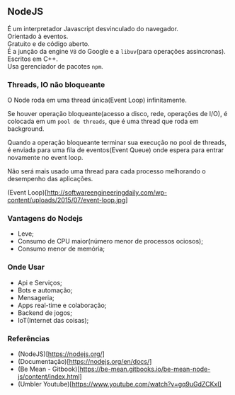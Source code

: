 ## NodeJS
  
É um interpretador Javascript desvinculado do navegador.  
Orientado à eventos.  
Gratuito e de código aberto.  
É a junção da engine `V8` do Google e a `libuv`(para operações assincronas).  
Escritos em C++.  
Usa gerenciador de pacotes `npm`.  
  

### Threads, IO não bloqueante
  
O Node roda em uma thread única(Event Loop) infinitamente.  

Se houver operação bloqueante(acesso a disco, rede, operações de I/O), é colocada em um `pool de threads`, que é uma thread que roda em background.  

Quando a operação bloqueante terminar sua execução no pool de threads, é enviada para uma fila de eventos(Event Queue) onde espera para entrar novamente no event loop.  

Não será mais usado uma thread para cada processo melhorando o desempenho das aplicações.  
  
(Event Loop)[http://softwareengineeringdaily.com/wp-content/uploads/2015/07/event-loop.jpg]  
  
### Vantagens do Nodejs
  
* Leve;  
* Consumo de CPU maior(número menor de processos ociosos);  
* Consumo menor de memória;  

### Onde Usar
  
* Api e Serviços;
* Bots e automação;
* Mensageria;
* Apps real-time e colaboração;
* Backend de jogos;
* IoT(Internet das coisas);  
  
 

### Referências
  
* (NodeJS)[https://nodejs.org/]  
* (Documentação)[https://nodejs.org/en/docs/]  
* (Be Mean - Gitbook)[https://be-mean.gitbooks.io/be-mean-node-js/content/index.html]  
* (Umbler Youtube)[https://www.youtube.com/watch?v=gq9uGdZCKxI]  
